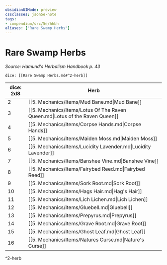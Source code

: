 ```yaml
---
obsidianUIMode: preview
cssclasses: json5e-note
tags:
- compendium/src/5e/hhbh
aliases: ["Rare Swamp Herbs"]
---
```

# Rare Swamp Herbs
*Source: Hamund's Herbalism Handbook p. 43* 

`dice: [[Rare Swamp Herbs.md#^2-herb]]`

| dice: 2d8 | Herb |
|-----------|------|
| 2 | [[5. Mechanics/Items/Mud Bane.md\|Mud Bane]] |
| 3 | [[5. Mechanics/Items/Lotus Of The Raven Queen.md\|Lotus of the Raven Queen]] |
| 4 | [[5. Mechanics/Items/Corpse Hands.md\|Corpse Hands]] |
| 5 | [[5. Mechanics/Items/Maiden Moss.md\|Maiden Moss]] |
| 6 | [[5. Mechanics/Items/Lucidity Lavender.md\|Lucidity Lavender]] |
| 7 | [[5. Mechanics/Items/Banshee Vine.md\|Banshee Vine]] |
| 8 | [[5. Mechanics/Items/Fairybed Reed.md\|Fairybed Reed]] |
| 9 | [[5. Mechanics/Items/Sork Root.md\|Sork Root]] |
| 10 | [[5. Mechanics/Items/Hags Hair.md\|Hag's Hair]] |
| 11 | [[5. Mechanics/Items/Lich Lichen.md\|Lich Lichen]] |
| 12 | [[5. Mechanics/Items/Gluebell.md\|Gluebell]] |
| 13 | [[5. Mechanics/Items/Prepyrus.md\|Prepyrus]] |
| 14 | [[5. Mechanics/Items/Grave Root.md\|Grave Root]] |
| 15 | [[5. Mechanics/Items/Ghost Leaf.md\|Ghost Leaf]] |
| 16 | [[5. Mechanics/Items/Natures Curse.md\|Nature's Curse]] |
^2-herb